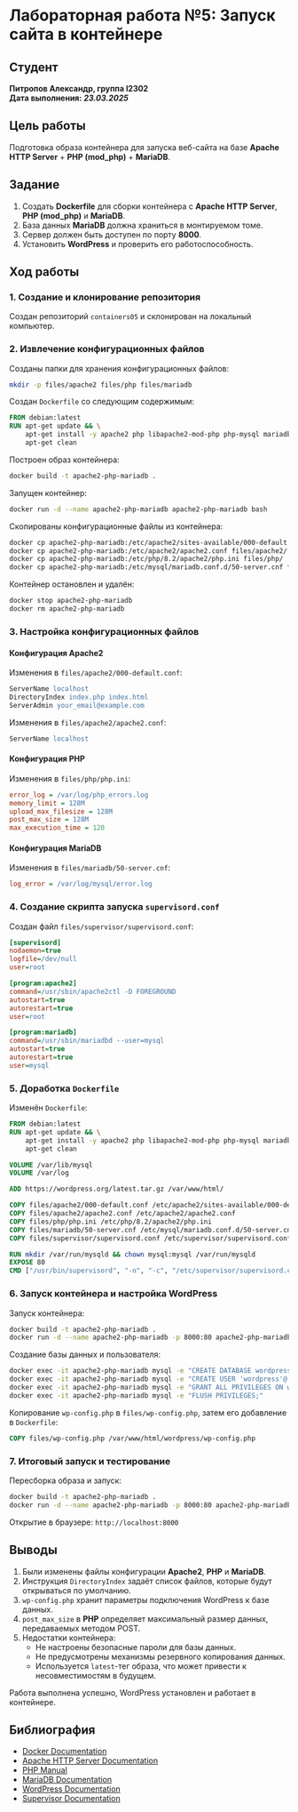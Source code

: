 # Лабораторная работа №5: Запуск сайта в контейнере

## Студент

**Питропов Александр, группа I2302**  
**Дата выполнения: _23.03.2025_**

## Цель работы

Подготовка образа контейнера для запуска веб-сайта на базе **Apache HTTP Server** + **PHP (mod_php)** + **MariaDB**.

## Задание

1. Создать **Dockerfile** для сборки контейнера с **Apache HTTP Server**, **PHP (mod_php)** и **MariaDB**.
2. База данных **MariaDB** должна храниться в монтируемом томе.
3. Сервер должен быть доступен по порту **8000**.
4. Установить **WordPress** и проверить его работоспособность.

## Ход работы

### 1. Создание и клонирование репозитория

Создан репозиторий `containers05` и склонирован на локальный компьютер.

### 2. Извлечение конфигурационных файлов

Созданы папки для хранения конфигурационных файлов:
```sh
mkdir -p files/apache2 files/php files/mariadb
```

Создан `Dockerfile` со следующим содержимым:
```dockerfile
FROM debian:latest
RUN apt-get update && \
    apt-get install -y apache2 php libapache2-mod-php php-mysql mariadb-server && \
    apt-get clean
```

Построен образ контейнера:
```sh
docker build -t apache2-php-mariadb .
```

Запущен контейнер:
```sh
docker run -d --name apache2-php-mariadb apache2-php-mariadb bash
```

Скопированы конфигурационные файлы из контейнера:
```sh
docker cp apache2-php-mariadb:/etc/apache2/sites-available/000-default.conf files/apache2/
docker cp apache2-php-mariadb:/etc/apache2/apache2.conf files/apache2/
docker cp apache2-php-mariadb:/etc/php/8.2/apache2/php.ini files/php/
docker cp apache2-php-mariadb:/etc/mysql/mariadb.conf.d/50-server.cnf files/mariadb/
```

Контейнер остановлен и удалён:
```sh
docker stop apache2-php-mariadb
docker rm apache2-php-mariadb
```

### 3. Настройка конфигурационных файлов

#### Конфигурация **Apache2**

Изменения в `files/apache2/000-default.conf`:
```apache
ServerName localhost
DirectoryIndex index.php index.html
ServerAdmin your_email@example.com
```

Изменения в `files/apache2/apache2.conf`:
```apache
ServerName localhost
```

#### Конфигурация **PHP**

Изменения в `files/php/php.ini`:
```ini
error_log = /var/log/php_errors.log
memory_limit = 128M
upload_max_filesize = 128M
post_max_size = 128M
max_execution_time = 120
```

#### Конфигурация **MariaDB**

Изменения в `files/mariadb/50-server.cnf`:
```ini
log_error = /var/log/mysql/error.log
```

### 4. Создание скрипта запуска `supervisord.conf`

Создан файл `files/supervisor/supervisord.conf`:
```ini
[supervisord]
nodaemon=true
logfile=/dev/null
user=root

[program:apache2]
command=/usr/sbin/apache2ctl -D FOREGROUND
autostart=true
autorestart=true
user=root

[program:mariadb]
command=/usr/sbin/mariadbd --user=mysql
autostart=true
autorestart=true
user=mysql
```

### 5. Доработка `Dockerfile`

Изменён `Dockerfile`:
```dockerfile
FROM debian:latest
RUN apt-get update && \
    apt-get install -y apache2 php libapache2-mod-php php-mysql mariadb-server supervisor && \
    apt-get clean

VOLUME /var/lib/mysql
VOLUME /var/log

ADD https://wordpress.org/latest.tar.gz /var/www/html/

COPY files/apache2/000-default.conf /etc/apache2/sites-available/000-default.conf
COPY files/apache2/apache2.conf /etc/apache2/apache2.conf
COPY files/php/php.ini /etc/php/8.2/apache2/php.ini
COPY files/mariadb/50-server.cnf /etc/mysql/mariadb.conf.d/50-server.cnf
COPY files/supervisor/supervisord.conf /etc/supervisor/supervisord.conf

RUN mkdir /var/run/mysqld && chown mysql:mysql /var/run/mysqld
EXPOSE 80
CMD ["/usr/bin/supervisord", "-n", "-c", "/etc/supervisor/supervisord.conf"]
```

### 6. Запуск контейнера и настройка WordPress

Запуск контейнера:
```sh
docker build -t apache2-php-mariadb .
docker run -d --name apache2-php-mariadb -p 8000:80 apache2-php-mariadb
```

Создание базы данных и пользователя:
```sh
docker exec -it apache2-php-mariadb mysql -e "CREATE DATABASE wordpress;"
docker exec -it apache2-php-mariadb mysql -e "CREATE USER 'wordpress'@'localhost' IDENTIFIED BY 'wordpress';"
docker exec -it apache2-php-mariadb mysql -e "GRANT ALL PRIVILEGES ON wordpress.* TO 'wordpress'@'localhost';"
docker exec -it apache2-php-mariadb mysql -e "FLUSH PRIVILEGES;"
```

Копирование `wp-config.php` в `files/wp-config.php`, затем его добавление в `Dockerfile`:
```dockerfile
COPY files/wp-config.php /var/www/html/wordpress/wp-config.php
```

### 7. Итоговый запуск и тестирование

Пересборка образа и запуск:
```sh
docker build -t apache2-php-mariadb .
docker run -d --name apache2-php-mariadb -p 8000:80 apache2-php-mariadb
```

Открытие в браузере: `http://localhost:8000`

## Выводы

1. Были изменены файлы конфигурации **Apache2**, **PHP** и **MariaDB**.
2. Инструкция `DirectoryIndex` задаёт список файлов, которые будут открываться по умолчанию.
3. `wp-config.php` хранит параметры подключения WordPress к базе данных.
4. `post_max_size` в **PHP** определяет максимальный размер данных, передаваемых методом POST.
5. Недостатки контейнера:
   - Не настроены безопасные пароли для базы данных.
   - Не предусмотрены механизмы резервного копирования данных.
   - Используется `latest`-тег образа, что может привести к несовместимостям в будущем.

Работа выполнена успешно, WordPress установлен и работает в контейнере.


## Библиография

- [Docker Documentation](https://docs.docker.com/get-started/overview/)
- [Apache HTTP Server Documentation](https://httpd.apache.org/docs/2.4/)
- [PHP Manual](https://www.php.net/manual/en/ini.core.php)
- [MariaDB Documentation](https://mariadb.com/kb/en/mariadb-documentation/)
- [WordPress Documentation](https://wordpress.org/support/article/how-to-install-wordpress/)
- [Supervisor Documentation](http://supervisord.org/)
